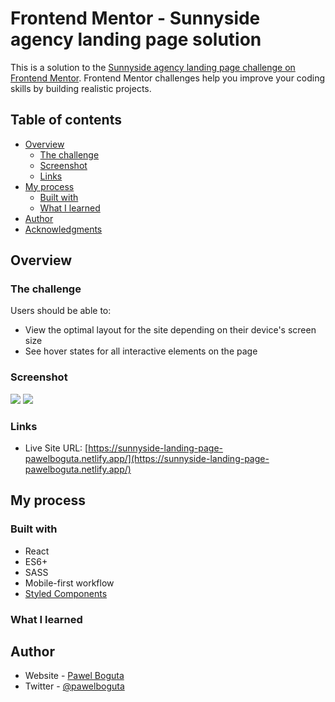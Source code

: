# Frontend Mentor - Sunnyside agency landing page solution

This is a solution to the [Sunnyside agency landing page challenge on Frontend Mentor](https://www.frontendmentor.io/challenges/sunnyside-agency-landing-page-7yVs3B6ef). Frontend Mentor challenges help you improve your coding skills by building realistic projects.

## Table of contents

- [Overview](#overview)
  - [The challenge](#the-challenge)
  - [Screenshot](#screenshot)
  - [Links](#links)
- [My process](#my-process)
  - [Built with](#built-with)
  - [What I learned](#what-i-learned)
- [Author](#author)
- [Acknowledgments](#acknowledgments)

## Overview

### The challenge

Users should be able to:

- View the optimal layout for the site depending on their device's screen size
- See hover states for all interactive elements on the page

### Screenshot

![](/Users/pawelboguta/repos/sunnyside-landing-page/screenshot1.png)
![](/Users/pawelboguta/repos/sunnyside-landing-page/screenshot2.png)

### Links

- Live Site URL: [https://sunnyside-landing-page-pawelboguta.netlify.app/](https://sunnyside-landing-page-pawelboguta.netlify.app/)

## My process

### Built with

- React
- ES6+
- SASS
- Mobile-first workflow
- [Styled Components](https://styled-components.com/)

### What I learned

## Author

- Website - [Pawel Boguta](https://pawelboguta.netlify.app/)
- Twitter - [@pawelboguta](https://www.twitter.com/pawelboguta)
